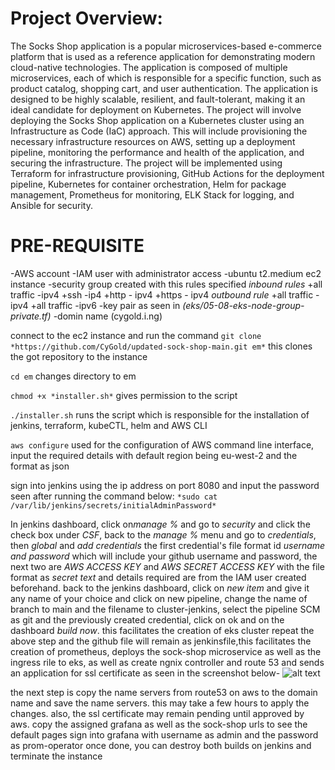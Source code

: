 # Project Overview:
The Socks Shop application is a popular microservices-based e-commerce platform that is used as a reference application for demonstrating modern cloud-native technologies. The application is composed of multiple microservices, each of which is responsible for a specific function, such as product catalog, shopping cart, and user authentication. The application is designed to be highly scalable, resilient, and fault-tolerant, making it an ideal candidate for deployment on Kubernetes.
The project will involve deploying the Socks Shop application on a Kubernetes cluster using an Infrastructure as Code (IaC) approach. This will include provisioning the necessary infrastructure resources on AWS, setting up a deployment pipeline, monitoring the performance and health of the application, and securing the infrastructure.
The project will be implemented using Terraform for infrastructure provisioning, GitHub Actions for the deployment pipeline, Kubernetes for container orchestration, Helm for package management, Prometheus for monitoring, ELK Stack for logging, and Ansible for security.

# PRE-REQUISITE
-AWS account
-IAM user with administrator access
-ubuntu  t2.medium ec2 instance
-security group created with this rules specified *inbound rules* +all traffic -ipv4
+ssh -ip4
+http - ipv4
+https - ipv4
*outbound rule* +all traffic - ipv4
+all traffic -ipv6
-key pair as seen in *(eks/05-08-eks-node-group-private.tf)*
-domin name (cygold.i.ng)


connect to the ec2 instance and run the command
` git clone *https://github.com/CyGold/updated-sock-shop-main.git em* `
this clones the got repository to the instance

` cd em ` 
changes directory to em

``` chmod +x *installer.sh* ```
gives permission to the script

` ./installer.sh `
runs the script which is responsible for the installation of jenkins, terraform, kubeCTL, helm and AWS CLI

` aws configure `
used for the configuration of AWS command line interface, input the required details with default region being eu-west-2 and the format as json

sign into jenkins using the ip address on port 8080 and input the password seen after running the command below:
` *sudo cat /var/lib/jenkins/secrets/initialAdminPassword* `

In jenkins dashboard, click on*manage %* and go to *security* and click the check box under *CSF*, back to the *manage %* menu and go to *credentials*, then *global* and *add credentials*
the first credential's file format id *username and password* which will include your github username and password, the next two are *AWS ACCESS KEY* and *AWS SECRET ACCESS KEY* with the file format as *secret text* and details required are from the IAM user created beforehand.
back to the jenkins dashboard, click on *new item* and give it any name of your choice and click on new pipeline, change the name of branch to main and the filename to cluster-jenkins, select the pipeline SCM as git and the previously created credential, click on ok and on the dashboard *build now*. this facilitates the creation of eks cluster
repeat the above step and the github file will remain as jenkinsfile,this facilitates the creation of prometheus, deploys the sock-shop microservice as well as the ingress rile to eks, as well as create ngnix controller and route 53 and sends an application for ssl certificate as seen in the screenshot below-
![alt text](images/ssl-cert.jpg)


the next step is copy the name servers from route53 on aws to the domain name and save the name servers. this may take a few hours to apply the changes. also, the ssl certificate may remain pending until approved by aws.
copy the assigned grafana as well as the sock-shop urls to see the default pages
sign into grafana with username as admin and the password as prom-operator
once done, you can destroy both builds on jenkins and terminate the instance  

 
